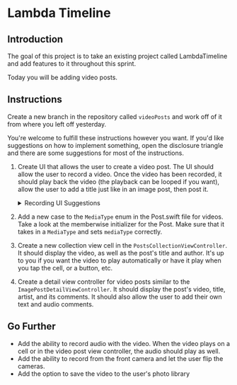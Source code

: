 # Lambda Timeline 

## Introduction

The goal of this project is to take an existing project called LambdaTimeline and add features to it throughout this sprint. 

Today you will be adding video posts.

## Instructions

Create a new branch in the repository called `videoPosts` and work off of it from where you left off yesterday.

You're welcome to fulfill these instructions however you want. If you'd like suggestions on how to implement something, open the disclosure triangle and there are some suggestions for most of the instructions.

1. Create UI that allows the user to create a video post. The UI should allow the user to record a video. Once the video has been recorded, it should play back the video (the playback can be looped if you want), allow the user to add a title just like in an image post, then post it.
    <details><summary>Recording UI Suggestions</summary>
    <p>

      - You may take the `CameraViewController` used in the guided project as a base. You will need to modify it so the video doesn't get stored to the user's photo library, but instead you can use the url that the `didFinishRecordingTo outPutFileURL: URL` method gives you back to send the video data to Firebase
      - For information on how to play back the video, refer to `AVPlayer` and `AVPlayerLayer` in the documentation. Of course you're welcome to google for more information, but familiarize yourself with these objects first.

    </p>
    </details>
2. Add a new case to the `MediaType` enum in the Post.swift file for videos. Take a look at the memberwise initializer for the Post. Make sure that it takes in a `MediaType` and sets `mediaType` correctly.
3. Create a new collection view cell in the `PostsCollectionViewController`. It should display the video, as well as the post's title and author. It's up to you if you want the video to play automatically or have it play when you tap the cell, or a button, etc.
4. Create a detail view controller for video posts similar to the `ImagePostDetailViewController`. It should display the post's video, title, artist, and its comments. It should also allow the user to add their own text and audio comments.

## Go Further

- Add the ability to record audio with the video. When the video plays on a cell or in the video post view controller, the audio should play as well.
- Add the ability to record from the front camera and let the user flip the cameras.
- Add the option to save the video to the user's photo library
